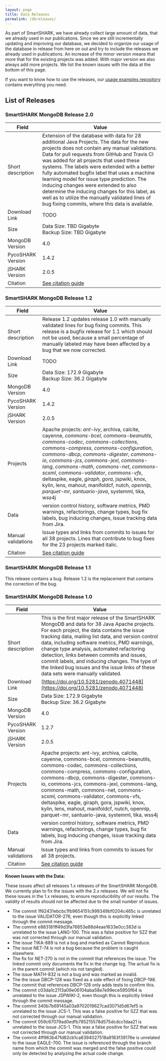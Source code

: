 ```yaml
---
layout: page
title: Data Releases
permalink: /dbreleases/
---
```



As part of SmartSHARK, we have already collect large amount of data, that we already used in our publications. 
Since we are still incrementally updating and improving our database, we decided to organize our usage of the database in release from here on out and try to include
the releases we already used in publications. An increase of the minor version means that more that for the existing projects was added. With major version we also always add more projects. We list the known issues with the data at the bottom of this page. 

If you want to know how to use the releases, our [usage examples repository](https://github.com/smartshark/usage-examples) contains everything you need. 

## List of Releases

### SmartSHARK MongoDB Release 2.0

| Field | Value |
|---|---|
| Short description | Extension of the database with data for 28 additional Java Projects. The data for the new projects does not contain any manual validations. Data for pull requests from GitHub and Travis CI was added for all projects that used these systems. The labels were extended with a better fully automated bugfix label that uses a machine learning model for issue type prediction. The inducing changes were extended to also determine the inducing changes for this label, as well as to utilize the manually validated lines of bug fixing commits, where this data is available. |
| Download Link | TODO |
| Size | Data Size: TBD Gigabyte<br>Backup Size: TBD Gigabyte |
| MongoDB Version | 4.0 |
| PycoSHARK Version | 1.4.2 |
| jSHARK Version | 2.0.5 |
| Citation | [See citation guide](citation.md) |

### SmartSHARK MongoDB Release 1.2

| Field | Value |
|---|---|
| Short description | Release 1.2 updates release 1.0 with manually validated lines for bug fixing commits. This release is a bugfix release for 1.1 which should not be used, because a small percentage of manually labeled may have been affected by a bug that we now corrected. |
| Download Link | TODO |
| Size | Data Size: 172.9 Gigabyte<br>Backup Size: 36.2 Gigabyte |
| MongoDB Version | 4.0 |
| PycoSHARK Version | 1.4.2 |
| jSHARK Version | 2.0.5 |
| Projects | Apache projects: *ant-ivy*, archiva, calcite, cayenne, *commons-bcel*, *commons-beanutils*, *commons-codec*, *commons-collections*, *commons-compress*, *commons-configuration*, *commons-dbcp*, *commons-digester*, *commons-io*, *commons-jcs*, *commons-jexl*, *commons-lang*, *commons-math*, *commons-net*, *commons-scxml*, *commons-validator*, *commons-vfs*, deltaspike, eagle, *giraph*, *gora*, jspwiki, knox, kylin, lens, mahout, manifoldcf, nutch, *opennlp*, *parquet-mr*, *santuario-java*, systemml, tika, *wss4j* |
| Data | version control history, software metrics, PMD warnings, refactorings, change types, bug fix labels, bug inducing changes, issue tracking data from Jira. |
| Manual validations | Issue types and links from commits to issues for all 38 projects. Lines that contribute to bug fixes for the 23 projects marked italic. |
| Citation | [See citation guide](citation.md) |

### SmartSHARK MongoDB Release 1.1

This release contains a bug. Release 1.2 is the replacement that contains the correction of the bug. 

### SmartSHARK MongoDB Release 1.0

| Field | Value |
|---|---|
| Short description | This is the first major release of the SmartSHARK MongoDB and data for 38 Java Apache projects. For each project, the data contains the issue tracking data, mailing list data, and version control data, including software metrics, PMD warnings, change type analysis, automated refactoring detection, links between commits and issues, commit labels, and inducing changes. The type of the linked bug issues and the issue links of these data sets were manually validated. |
| Download Link | [https://doi.org/10.5281/zenodo.4071448](https://doi.org/10.5281/zenodo.4071448) |
| Size | Data Size: 172.9 Gigabyte<br>Backup Size: 36.2 Gigabyte |
| MongoDB Version | 4.0 |
| PycoSHARK Version | 1.2.7 |
| jSHARK Version | 2.0.5 |
| Projects | Apache projects: ant-ivy, archiva, calcite, cayenne, commons-bcel, commons-beanutils, commons-codec, commons-collections, commons-compress, commons-configuration, commons-dbcp, commons-digester, commons-io, commons-jcs, commons-jexl, commons-lang, commons-math, commons-net, commons-scxml, commons-validator, commons-vfs, deltaspike, eagle, giraph, gora, jspwiki, knox, kylin, lens, mahout, manifoldcf, nutch, opennlp, parquet-mr, santuario-java, systemml, tika, wss4j |
| Data | version control history, software metrics, PMD warnings, refactorings, change types, bug fix labels, bug inducing changes, issue tracking data from Jira. |
| Manual validations | Issue types and links from commits to issues for all 38 projects. |
| Citation | [See citation guide](citation.md) |

**Known Issues with the Data:**

These issues affect all releases 1.x releases of the SmartSHARK MongoDB. We currently plan to fix the issues with the 2.x releases. We will not fix these issues in the 1.x releases, to ensure reproducibility of our results. The validity of results should not be affected due to the small number of issues. 

- The commit 1f62431ebcbc1fb9654151c999349bf0204c465c is unrelated to the issue VALIDATOR-276, even though this is explicitly linked through the commit message.
- The commit e883181ff49d3fa76853e88d4eae1633e0cc383d is unrelated to the issue LANG-100. This was a false positive for SZZ that was not corrected through our manual validation.
- The issue TIKA-889 is not a bug and marked as Cannot Reproduce.
- The issue NET-74 is not a bug because the problem is caught elsewhere. 
- The fix for NET-270 is not in the commit that references the issue. The linked commit only documents the fix in the change log. The actual fix is in the parent commit (which nis not tangled). 
- The issue MATH-832 is not a bug and was marked as invalid. 
- The the issue DBCP-128 was fixed as a side effect of fixing DBCP-198. The commit that references DBCP-128 only adds tests to confirm this. 
- The commit c03da1c2113a09e06104aba58e7e99ece5950f64 is unrelated to the issue JSPWIKI-2, even though this is explicitly linked through the commit message.
- The commit 340b7b69145a03a9702019627cad3071d5d67ef5 is unrelated to the issue JCS-1. This was a false positive for SZZ that was not corrected through our manual validation.
- The commit 059c67079ad0edfb785215578d575dcdcc1daa21 is unrelated to the issue JCS-1. This was a false positive for SZZ that was not corrected through our manual validation.
- The commit 4ff963b47fd82cb1ca8394027518a9183f39176e is unrelated to the issue EAGLE-700. The issue is referenced through the branch name from which the commit was merged and the false positive could only be detected by analyzing the actual code change.

